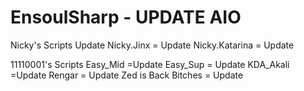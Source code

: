 # EnsoulSharp - UPDATE AIO
Nicky's Scripts Update
Nicky.Jinx = Update
Nicky.Katarina = Update

11110001's Scripts
Easy_Mid =Update
Easy_Sup = Update
KDA_Akali =Update
Rengar = Update
Zed is Back Bitches = Update